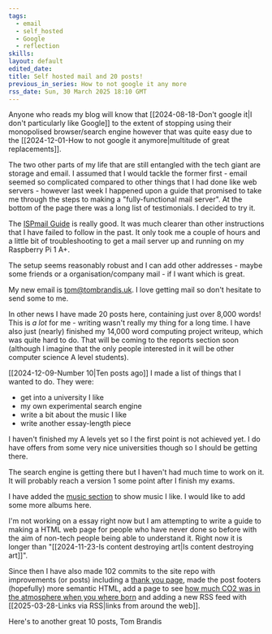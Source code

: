 ```yaml
---
tags:
  - email
  - self_hosted
  - Google
  - reflection
skills: 
layout: default
edited_date: 
title: Self hosted mail and 20 posts!
previous_in_series: How to not google it any more
rss_date: Sun, 30 March 2025 18:10 GMT
---
```

Anyone who reads my blog will know that [[2024-08-18-Don't google it|I don't particularly like Google]] to the extent of stopping using their monopolised browser/search engine however that was quite easy due to the [[2024-12-01-How to not google it anymore|multitude of great replacements]].

The two other parts of my life that are still entangled with the tech giant are storage and email. I assumed that I would tackle the former first - email seemed so complicated compared to other things that I had done like web servers - however last week I happened upon a guide that promised to take me through the steps to making a "fully-functional mail server". At the bottom of the page there was a long list of testimonials. I decided to try it.

The [ISPmail Guide](https://workaround.org/) is really good. It was much clearer than other instructions that I have failed to follow in the past. It only took me a couple of hours and a little bit of troubleshooting to get a mail server up and running on my Raspberry Pi 1 A+.

The setup seems reasonably robust and I can add other addresses - maybe some friends  or a organisation/company mail - if I want which is great.

My new email is [tom@tombrandis.uk](mailto:tom@tombrandis.uk). I love getting mail so don't hesitate to send some to me.

In other news I have made 20 posts here, containing just over 8,000 words! This is *a lot* for me - writing wasn't really my thing for a long time. I have also just (nearly) finished my 14,000 word computing project writeup, which was quite hard to do. That will be coming to the reports section soon (although I imagine that the only people interested in it will be other computer science A level students).

[[2024-12-09-Number 10|Ten posts ago]] I made a list of things that I wanted to do. They were:
- get into a university I like
- my own experimental search engine
- write a bit about the music I like
- write another essay-length piece

I haven't finished my A levels yet so I the first point is not achieved yet. I do have offers from some very nice universities though so I should be getting there.

The search engine is getting there but I haven't had much time to work on it. It will probably reach a version 1 some point after I finish my exams.

I have added the [music section](/music) to show music I like. I would like to add some more albums here.

I'm not working on a essay right now but I am attempting to write a guide to making a HTML web page for people who have never done so before with the aim of non-tech people being able to understand it. Right now it is longer than "[[2024-11-23-Is content destroying art|Is content destroying art]]".

Since then I have also made 102 commits to the site repo with improvements (or posts) including a [thank you page](/thank-you.html), made the post footers (hopefully) more semantic HTML, add a page to see [how much CO2 was in the atmosphere when you where born](/co2.html) and adding a new RSS feed with [[2025-03-28-Links via RSS|links from around the web]].

Here's to another great 10 posts,
Tom Brandis